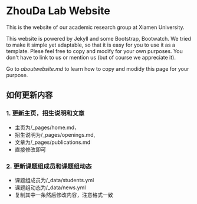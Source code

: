 # ZhouDa Lab Website

This is the website of our academic research group at Xiamen University.

This website is powered by Jekyll and some Bootstrap, Bootwatch. We tried to make it simple yet adaptable, so that it is easy for you to use it as a template. Plese feel free to copy and modify for your own purposes.  You don't have to link to us or mention us (but of course we appreciate it).

Go to *aboutwebsite.md*  to learn how to copy and modidy this page for your purpose. 

## 如何更新内容
### 1. 更新主页，招生说明和文章
- 主页为/_pages/home.md，  
- 招生说明为/_pages/openings.md,  
- 文章为/_pages/publications.md  
- 直接修改即可  
### 2. 更新课题组成员和课题组动态
- 课题组成员为/_data/students.yml
- 课题组动态为/_data/news.yml
- 复制其中一条然后修改内容，注意格式一致